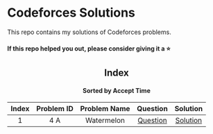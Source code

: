 # Codeforces Solutions

This repo contains my solutions of Codeforces problems.  

#### If this repo helped you out, please consider giving it a :star:

<div align="center">
  
## Index 
#### Sorted by Accept Time 
|  Index  | Problem ID | Problem Name | Question | Solution |
| :-----: |  :--------: | :----------: | :------: | :------: |
| 1 | 4 A | Watermelon | [Question](https://codeforces.com/contest/4/problem/A?locale=en) | [Solution](https://github.com/nullMaxx/Codeforces-Solutions/blob/main/Codes/4%20A.%20Watermelon)
